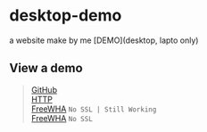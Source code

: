 # desktop-demo
a website make by me [DEMO](desktop, lapto only)

## View a demo
>[GitHub](https://tester-9e.github.io/desktop-demo/) <br>
>[HTTP](https://tester-9e.github.io/desktop-demo/403.html) <br>
>[FreeWHA](https://ppzh0.freevar.com) `No SSL | Still Working` <br>
>[FreeWHA](http://ppzh0.freevar.com) `No SSL`
